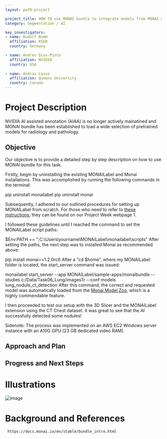 ```yaml
---
layout: pw39-project

project_title: HOW TO use MONAI bundle to integrate models from MONAI model ZOO
category: Segmentation / AI

key_investigators:
- name: Rudolf Bumm
  affiliation: KSGR
  country: Germany

- name: Andres Dias-Pinto 
  affiliation: NVIDIA
  country: USA
  
- name: Andras Lasso
  affiliation: Queens University
  country: Canada
---
```


# Project Description

<!-- Add a short paragraph describing the project. -->
NVIDIA AI assisted annotation (AIAA) is no longer actively mainatined and MONAI bundle has been established to load a wide selection of pretrained models for radiology and pathology. 


## Objective

<!-- Describe here WHAT you would like to achieve (what you will have as end result). -->
Our objective is to provide a detailed step by step description on how to use MONAI bundle for this task. 

Firstly, begin by uninstalling the existing MONAILabel and Monai installations. This was accomplished by running the following commands in the terminal:

pip uninstall monailabel
pip uninstall monai

Subsequently, I adhered to our outlined procedures for setting up MONAILabel from scratch. For those who need to refer to [these instructions]([url](https://projectweek.na-mic.org/PW37_2022_Virtual/Projects/MONAILabelLung/MONAILabel_Installation.html)), they can be found on our Project Week webpage 1.

I followed these guidelines until I reached the command to set the MONAILabel script paths:

$Env:PATH += ";C:\Users\yourname\MONAILabel\monailabel\scripts"
After setting the paths, the next step was to installed Monai as recommended above:

pip install monai==1.2.0rc6
After a “cd $home”, where my MONAILabel folder is located, the start_server command was issued:

monailabel start_server --app MONAILabel/sample-apps/monaibundle --studies c:/Data/Task06_Lung/imagesTr --conf models lung_nodule_ct_detection
After this command, the correct and requested model was automatically loaded from the [Monai Model Zoo]([url](https://monai.io/model-zoo.html)), which is a highly commendable feature.

I then proceeded to test our setup with the 3D Slicer and the MONAILabel extension using the CT Chest dataset. It was great to see that the AI successfully detected some nodules!

Sidenote: The process was implemented on an AWS EC2 Windows server instance with an A10G GPU (23 GB dedicated video RAM).



## Approach and Plan

<!-- Describe here HOW you would like to achieve the objectives stated above. -->


## Progress and Next Steps

<!-- Update this section as you make progress, describing of what you have ACTUALLY DONE.
     If there are specific steps that you could not complete then you can describe them here, too. -->



# Illustrations

<!-- Add pictures and links to videos that demonstrate what has been accomplished.
![Description of picture](Example2.jpg)
![Some more images](Example2.jpg)
-->

![image](https://github.com/NA-MIC/ProjectWeek/assets/18140094/cdc7d159-2670-433a-945e-4c7000c21f80)


# Background and References

<!-- If you developed any software, include link to the source code repository.
     If possible, also add links to sample data, and to any relevant publications. -->
     
     https://docs.monai.io/en/stable/bundle_intro.html
     


